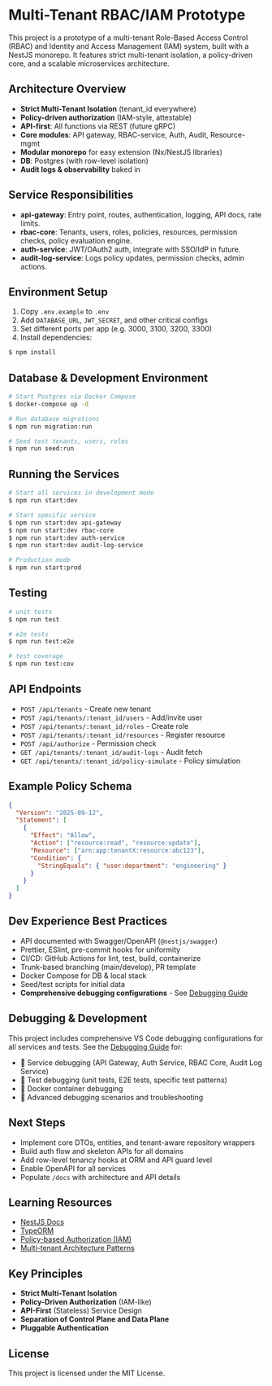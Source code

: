 # Multi-Tenant RBAC/IAM Prototype

This project is a prototype of a multi-tenant Role-Based Access Control (RBAC) and Identity and Access Management (IAM) system, built with a NestJS monorepo. It features strict multi-tenant isolation, a policy-driven core, and a scalable microservices architecture.

## Architecture Overview

- **Strict Multi-Tenant Isolation** (tenant_id everywhere)
- **Policy-driven authorization** (IAM-style, attestable)
- **API-first**: All functions via REST (future gRPC)
- **Core modules**: API gateway, RBAC-service, Auth, Audit, Resource-mgmt
- **Modular monorepo** for easy extension (Nx/NestJS libraries)
- **DB**: Postgres (with row-level isolation)
- **Audit logs & observability** baked in

## Service Responsibilities

- **api-gateway**: Entry point, routes, authentication, logging, API docs, rate limits.
- **rbac-core**: Tenants, users, roles, policies, resources, permission checks, policy evaluation engine.
- **auth-service**: JWT/OAuth2 auth, integrate with SSO/IdP in future.
- **audit-log-service**: Logs policy updates, permission checks, admin actions.

## Environment Setup

1. Copy `.env.example` to `.env`
2. Add `DATABASE_URL`, `JWT_SECRET`, and other critical configs
3. Set different ports per app (e.g. 3000, 3100, 3200, 3300)
4. Install dependencies:

```bash
$ npm install
```

## Database & Development Environment

```bash
# Start Postgres via Docker Compose
$ docker-compose up -d

# Run database migrations
$ npm run migration:run

# Seed test tenants, users, roles
$ npm run seed:run
```

## Running the Services

```bash
# Start all services in development mode
$ npm run start:dev

# Start specific service
$ npm run start:dev api-gateway
$ npm run start:dev rbac-core
$ npm run start:dev auth-service
$ npm run start:dev audit-log-service

# Production mode
$ npm run start:prod
```

## Testing

```bash
# unit tests
$ npm run test

# e2e tests
$ npm run test:e2e

# test coverage
$ npm run test:cov
```

## API Endpoints

- `POST /api/tenants` - Create new tenant
- `POST /api/tenants/:tenant_id/users` - Add/invite user
- `POST /api/tenants/:tenant_id/roles` - Create role
- `POST /api/tenants/:tenant_id/resources` - Register resource
- `POST /api/authorize` - Permission check
- `GET /api/tenants/:tenant_id/audit-logs` - Audit fetch
- `GET /api/tenants/:tenant_id/policy-simulate` - Policy simulation

## Example Policy Schema

```json
{
  "Version": "2025-09-12",
  "Statement": [
    {
      "Effect": "Allow",
      "Action": ["resource:read", "resource:update"],
      "Resource": ["arn:app:tenantX:resource:abc123"],
      "Condition": {
        "StringEquals": { "user:department": "engineering" }
      }
    }
  ]
}
```

## Dev Experience Best Practices

- API documented with Swagger/OpenAPI (`@nestjs/swagger`)
- Prettier, ESlint, pre-commit hooks for uniformity
- CI/CD: GitHub Actions for lint, test, build, containerize
- Trunk-based branching (main/develop), PR template
- Docker Compose for DB & local stack
- Seed/test scripts for initial data
- **Comprehensive debugging configurations** - See [Debugging Guide](docs/DEBUGGING.md)

## Debugging & Development

This project includes comprehensive VS Code debugging configurations for all services and tests. See the [Debugging Guide](docs/DEBUGGING.md) for:

- 🚀 Service debugging (API Gateway, Auth Service, RBAC Core, Audit Log Service)
- 🧪 Test debugging (unit tests, E2E tests, specific test patterns)
- 🐳 Docker container debugging
- 🎯 Advanced debugging scenarios and troubleshooting

## Next Steps

- Implement core DTOs, entities, and tenant-aware repository wrappers
- Build auth flow and skeleton APIs for all domains
- Add row-level tenancy hooks at ORM and API guard level
- Enable OpenAPI for all services
- Populate `/docs` with architecture and API details

## Learning Resources

- [NestJS Docs](https://docs.nestjs.com)
- [TypeORM](https://typeorm.io)
- [Policy-based Authorization (IAM)](https://docs.aws.amazon.com/IAM/latest/UserGuide/access_policies.html)
- [Multi-tenant Architecture Patterns](https://docs.microsoft.com/en-us/azure/architecture/guide/multitenant/overview)

## Key Principles

- **Strict Multi-Tenant Isolation**
- **Policy-Driven Authorization** (IAM-like)
- **API-First** (Stateless) Service Design
- **Separation of Control Plane and Data Plane**
- **Pluggable Authentication**

## License

This project is licensed under the MIT License.
